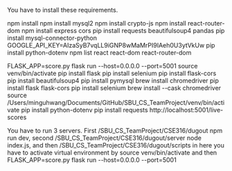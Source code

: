 You have to install these requirements.

npm install
npm install mysql2
npm install crypto-js
npm install react-router-dom
npm install express cors
pip install requests beautifulsoup4 pandas
pip install mysql-connector-python
GOOGLE_API_KEY=AIzaSyB7vqLL9iGNP8wMaMrPI9IAeh0U3ytVkUw
pip install python-dotenv
npm list react react-dom react-router-dom

FLASK_APP=score.py flask run --host=0.0.0.0 --port=5001
source venv/bin/activate
pip install flask
pip install selenium
pip install flask-cors
pip install beautifulsoup4
pip install pymysql
brew install chromedriver
pip install flask flask-cors
pip install selenium
brew install --cask chromedriver
source /Users/minguhwang/Documents/GitHub/SBU_CS_TeamProject/venv/bin/activate
pip install python-dotenv
pip install requests
http://localhost:5001/live-scores

You have to run 3 servers.
First /SBU_CS_TeamProject/CSE316/dugout npm run dev,
second /SBU_CS_TeamProject/CSE316/dugout/server node index.js,
and then /SBU_CS_TeamProject/CSE316/dugout/scripts in here you have to activate 
virtual environment by source venv/bin/activate and then 
FLASK_APP=score.py flask run --host=0.0.0.0 --port=5001